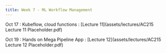 ```yaml
---
title: Week 7 - ML Workflow Management  
---
```


Oct 17
: Kubeflow, cloud functions
  : [Lecture 11](assets/lectures/AC215 Lecture 11 Placeholder.pdf)

Oct 19 
:  Hands on Mega Pipeline App
  : [Lecture 12](assets/lectures/AC215 Lecture 12 Placeholder.pdf)

  